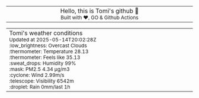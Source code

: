 
<div align="center">
<table>
<tbody>
<td align="center">
<img width="2000" height="0"><br>
Hello, this is Tomi's github 👋<br>
<sup>Built with ❤️, GO & Github Actions</sup><br>
<img width="2000" height="0">
</td>
</tbody>
</table>
</div>
<table>
<tbody>
<td align="left">
<img width="2000" height="0"><br>
Tomi's weather conditions<br>
<sup>Updated at 2025-05-14T20:02:28Z</sup><br>
<sup>:low_brightness: Overcast Clouds</sup><br>
<sup>:thermometer: Temperature 28.13 </sup><br>
<sup>:thermometer: Feels like 35.13</sup><br>
<sup>:sweat_drops: Humidity 99%</sup><br>
<sup>:mask: PM2.5 4.34 μg/m3</sup><br>
<sup>:cyclone: Wind 2.99m/s </sup><br>
<sup>:telescope: Visibility 6542m </sup><br>
<sup>:droplet: Rain 0mm/last 1h </sup><br>
<img width="2000" height="0">
</td>
<td align="left">
<img width="2000" height="0"><br>
<br>
<img width="2000" height="0">
</td>
</tbody>
</table>
</div>
    
